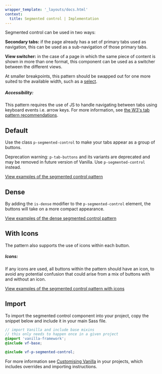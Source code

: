 ```yaml
---
wrapper_template: '_layouts/docs.html'
context:
  title: Segmented control | Implementation
---
```


Segmented control can be used in two ways:

**Secondary tabs:** if the page already has a set of primary tabs used as navigation, this can be used as a sub-navigation of those primary tabs.

**View switcher:** in the case of a page in which the same piece of content is shown in more than one format, this component can be used as a switcher between the different views.

At smaller breakpoints, this pattern should be swapped out for one more suited to the available width, such as a <a href="https://vanillaframework.io/docs/base/forms#select">select</a>.

<div class="p-notification--information is-inline">
  <div class="p-notification__content">
    <h5 class="p-notification__title">Accessibility:</h5>
    <p class="p-notification__message">This pattern requires the use of JS to handle navigating between tabs using keyboard events i.e. arrow keys. For more information, see <a href="https://www.w3.org/TR/wai-aria-practices-1.1/examples/tabs/tabs-1/tabs.html">the W3's tab pattern recommendations</a>.</p>
  </div>
</div>

## Default

Use the class `p-segmented-control` to make your tabs appear as a group of buttons.

<div class="p-notification--caution">
  <p class="p-notification__content">
    <span class="p-notification__title">Deprecation warning:</span>
    <span class="p-notification__message"><code>p-tab-buttons</code> and its variants are deprecated and may be removed in future version of Vanilla. Use <code>p-segmented-control</code> instead.</span>
  </p>
</div>

<div class="embedded-example"><a href="/docs/examples/patterns/segmented-control/default" class="js-example">
View examples of the segmented control pattern
</a></div>

## Dense

By adding the `is-dense` modifier to the `p-segmented-control` element, the buttons will take on a more compact appearance.

<div class="embedded-example"><a href="/docs/examples/patterns/segmented-control/dense" class="js-example">
View examples of the dense segmented control pattern
</a></div>

## With Icons

The pattern also supports the use of icons within each button.

<div class="p-notification--caution is-inline">
  <div class="p-notification__content">
    <h5 class="p-notification__title">Icons:</h5>
    <p class="p-notification__message">If any icons are used, all buttons within the pattern should have an icon, to avoid any potential confusion that could arise from a mix of buttons with and without an icon.</p>
  </div>
</div>

<div class="embedded-example"><a href="/docs/examples/patterns/segmented-control/icons" class="js-example">
View examples of the segmented control pattern with icons
</a></div>

## Import

To import the segmented control component into your project, copy the snippet below and include it in your main Sass file.

```scss
// import Vanilla and include base mixins
// this only needs to happen once in a given project
@import 'vanilla-framework';
@include vf-base;

@include vf-p-segmented-control;
```

For more information see [Customising Vanilla](/docs/customising-vanilla/) in your projects, which includes overrides and importing instructions.
